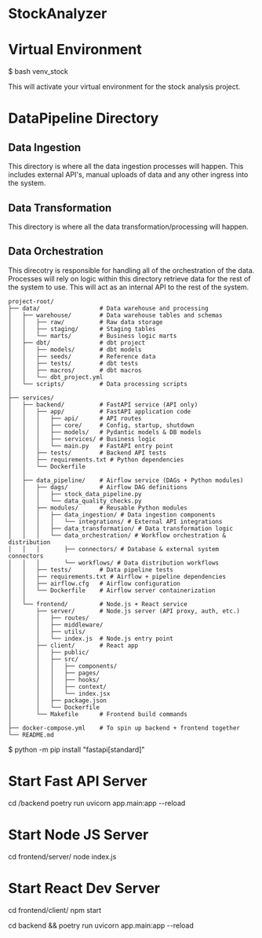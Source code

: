# StockAnalyzer

# Virtual Environment
$ bash venv_stock

This will activate your virtual environment for the stock analysis project.

# DataPipeline Directory
## Data Ingestion
This directory is where all the data ingestion processes will happen. This includes external API's, manual uploads of data and any other ingress into the system.

## Data Transformation
This directory is where all the data transformation/processing will happen.

## Data Orchestration
This direcotry is responsible for handling all of the orchestration of the data. Processes will rely on logic within this directory retrieve data for the rest of the system to use.
This will act as an internal API to the rest of the system.

```
project-root/
├── data/                 # Data warehouse and processing
│   ├── warehouse/        # Data warehouse tables and schemas
│   │   ├── raw/          # Raw data storage
│   │   ├── staging/      # Staging tables
│   │   └── marts/        # Business logic marts
│   ├── dbt/              # dbt project
│   │   ├── models/       # dbt models
│   │   ├── seeds/        # Reference data
│   │   ├── tests/        # dbt tests
│   │   ├── macros/       # dbt macros
│   │   └── dbt_project.yml
│   └── scripts/          # Data processing scripts
│
├── services/
│   ├── backend/          # FastAPI service (API only)
│   │   ├── app/          # FastAPI application code
│   │   │   ├── api/      # API routes
│   │   │   ├── core/     # Config, startup, shutdown
│   │   │   ├── models/   # Pydantic models & DB models
│   │   │   ├── services/ # Business logic
│   │   │   └── main.py   # FastAPI entry point
│   │   ├── tests/        # Backend API tests
│   │   ├── requirements.txt # Python dependencies
│   │   └── Dockerfile    
│   │
│   ├── data_pipeline/    # Airflow service (DAGs + Python modules)
│   │   ├── dags/         # Airflow DAG definitions
│   │   │   ├── stock_data_pipeline.py
│   │   │   └── data_quality_checks.py
│   │   ├── modules/      # Reusable Python modules
│   │   │   ├── data_ingestion/ # Data ingestion components
│   │   │   │   └── integrations/ # External API integrations
│   │   │   ├── data_transformation/ # Data transformation logic
│   │   │   └── data_orchestration/ # Workflow orchestration & distribution
│   │   │       ├── connectors/ # Database & external system connectors
│   │   │       └── workflows/ # Data distribution workflows
│   │   ├── tests/        # Data pipeline tests
│   │   ├── requirements.txt # Airflow + pipeline dependencies
│   │   ├── airflow.cfg   # Airflow configuration
│   │   └── Dockerfile    # Airflow server containerization
│   │
│   └── frontend/         # Node.js + React service
│       ├── server/       # Node.js server (API proxy, auth, etc.)
│       │   ├── routes/   
│       │   ├── middleware/
│       │   ├── utils/    
│       │   └── index.js  # Node.js entry point
│       ├── client/       # React app
│       │   ├── public/   
│       │   ├── src/      
│       │   │   ├── components/
│       │   │   ├── pages/
│       │   │   ├── hooks/
│       │   │   ├── context/
│       │   │   └── index.jsx
│       │   ├── package.json
│       │   └── Dockerfile
│       └── Makefile      # Frontend build commands
│
├── docker-compose.yml    # To spin up backend + frontend together
└── README.md
```

$ python -m pip install "fastapi[standard]"


# Start Fast API Server
cd /backend
poetry run uvicorn app.main:app --reload

# Start Node JS Server
cd frontend/server/
node index.js

# Start React Dev Server
cd frontend/client/
npm start

cd backend && poetry run uvicorn app.main:app --reload